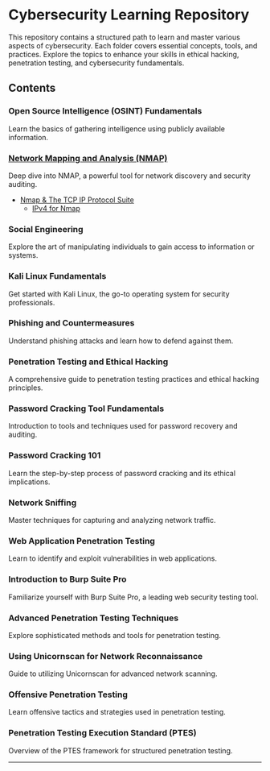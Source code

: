 # Cybersecurity Learning Repository

This repository contains a structured path to learn and master various aspects of cybersecurity. Each folder covers essential concepts, tools, and practices. Explore the topics to enhance your skills in ethical hacking, penetration testing, and cybersecurity fundamentals.

## Contents

### Open Source Intelligence (OSINT) Fundamentals
Learn the basics of gathering intelligence using publicly available information.

### [Network Mapping and Analysis (NMAP)](https://github.com/Excalibra/cybersecurity/tree/main/Cybersecurity%20Learning%20Repository/NMAP)
   Deep dive into NMAP, a powerful tool for network discovery and security auditing.
   - [Nmap & The TCP IP Protocol Suite](https://github.com/Excalibra/cybersecurity/tree/main/Cybersecurity%20Learning%20Repository/NMAP/Nmap%20%26%20The%20TCP%20IP%20Protocol%20Suite)
     - [IPv4 for Nmap](https://github.com/Excalibra/cybersecurity/blob/main/Cybersecurity%20Learning%20Repository/NMAP/Nmap%20%26%20The%20TCP%20IP%20Protocol%20Suite/IPv4%20for%20NMAP.md)

### Social Engineering
Explore the art of manipulating individuals to gain access to information or systems.

### Kali Linux Fundamentals
Get started with Kali Linux, the go-to operating system for security professionals.

### Phishing and Countermeasures
Understand phishing attacks and learn how to defend against them.

### Penetration Testing and Ethical Hacking  
A comprehensive guide to penetration testing practices and ethical hacking principles.

### Password Cracking Tool Fundamentals
Introduction to tools and techniques used for password recovery and auditing.

### Password Cracking 101 
Learn the step-by-step process of password cracking and its ethical implications.

### Network Sniffing
Master techniques for capturing and analyzing network traffic.

### Web Application Penetration Testing
Learn to identify and exploit vulnerabilities in web applications.

### Introduction to Burp Suite Pro
Familiarize yourself with Burp Suite Pro, a leading web security testing tool.

### Advanced Penetration Testing Techniques  
Explore sophisticated methods and tools for penetration testing.

### Using Unicornscan for Network Reconnaissance  
Guide to utilizing Unicornscan for advanced network scanning.

### Offensive Penetration Testing  
Learn offensive tactics and strategies used in penetration testing.

### Penetration Testing Execution Standard (PTES)
Overview of the PTES framework for structured penetration testing.

---
